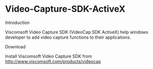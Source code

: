 # Video-Capture-SDK-ActiveX

Introduction

Viscomsoft Video Capture SDK (VideoCap SDK ActiveX) help windows developer to add video capture functions to their applications.

Download

Install Viscomsoft Video Capture SDK from http://www.viscomsoft.com/products/videocap
